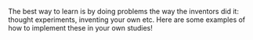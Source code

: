 The best way to learn is by doing problems the way the inventors did it: thought experiments, inventing your own etc. Here are some examples of how to implement these in your own studies!
